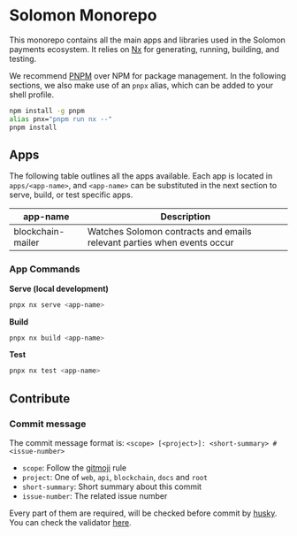 

# Solomon Monorepo

This monorepo contains all the main apps and libraries used in the Solomon payments ecosystem. It relies on [Nx](https://nx.dev) for generating, running, building, and testing.

We recommend [PNPM](https://pnpm.io/) over NPM for package management. In the following sections, we also make use of an `pnpx` alias, which can be added to your shell profile.
```bash
npm install -g pnpm
alias pnx="pnpm run nx --"
pnpm install
```

## Apps

The following table outlines all the apps available. Each app is located in `apps/<app-name>`, and `<app-name>` can be substituted in the next section to serve, build, or test specific apps.

app-name            | Description
------------------- | ---------------
blockchain-mailer   | Watches Solomon contracts and emails relevant parties when events occur

### App Commands

**Serve (local development)**
```bash
pnpx nx serve <app-name>
```

**Build**
```bash
pnpx nx build <app-name>
```

**Test**
```bash
pnpx nx test <app-name>
```
## Contribute

### Commit message
The commit message format is: `<scope> [<project>]: <short-summary> #<issue-number>`

* `scope`: Follow the [gitmoji](https://gitmoji.dev/) rule 
* `project`: One of `web`, `api`, `blockchain`, `docs` and `root`
* `short-summary`: Short summary about this commit
* `issue-number`: The related issue number

Every part of them are required, will be checked before commit by [husky](https://github.com/typicode/husky). 
You can check the validator [here](/tools/scripts/checkCommitMsg.ts).

